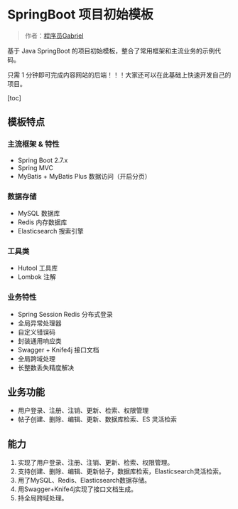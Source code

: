 # SpringBoot 项目初始模板

> 作者：[程序员Gabriel](https://github.com/Gabriel9x9)

基于 Java SpringBoot 的项目初始模板，整合了常用框架和主流业务的示例代码。

只需 1 分钟即可完成内容网站的后端！！！大家还可以在此基础上快速开发自己的项目。

[toc]

## 模板特点

### 主流框架 & 特性

- Spring Boot 2.7.x
- Spring MVC
- MyBatis + MyBatis Plus 数据访问（开启分页）

### 数据存储

- MySQL 数据库
- Redis 内存数据库
- Elasticsearch 搜索引擎

### 工具类

- Hutool 工具库
- Lombok 注解

### 业务特性

- Spring Session Redis 分布式登录
- 全局异常处理器
- 自定义错误码
- 封装通用响应类
- Swagger + Knife4j 接口文档
- 全局跨域处理
- 长整数丢失精度解决


## 业务功能

- 用户登录、注册、注销、更新、检索、权限管理
- 帖子创建、删除、编辑、更新、数据库检索、ES 灵活检索

## 能力
1. 实现了用户登录、注册、注销、更新、检索、权限管理。
2. 支持创建、删除、编辑、更新帖子，数据库检索，Elasticsearch灵活检索。
3. 用了MySQL、Redis、Elasticsearch数据存储。
4. 用Swagger+Knife4j实现了接口文档生成。
5. 持全局跨域处理。
